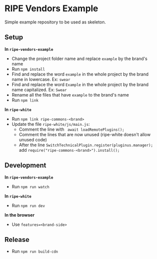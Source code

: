 # RIPE Vendors Example

Simple example repository to be used as skeleton.

## Setup
**In `ripe-vendors-example`**
- Change the project folder name and replace `example` by the brand's name
- Run `npm install`
- Find and replace the word `example` in the whole project by the brand name in lowercase. Ex: `swear`
- Find and replace the word `Example` in the whole project by the brand name capitalized. Ex: `Swear`
- Rename all the files that have `example` to the brand's name
- Run `npm link`

**In `ripe-white`**
- Run `npm link ripe-commons-<brand>`
- Update the file `ripe-white/js/main.js`:
    - Comment the line with ` await loadRemotePlugins();`
    - Comment the lines that are now unused (ripe-white doesn't allow unused code)
    - After the line `SwitchTechnicalPlugin.register(pluginus.manager);` add `require("ripe-commons-<brand>").install();`

## Development
**In `ripe-vendors-example`**
- Run `npm run watch`

**In `ripe-white`**
- Run `npm run dev`

**In the browser**
- Use `features=<brand-side>`


## Release

- Run `npm run build-cdn`